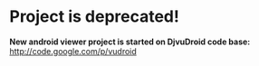 # Project is deprecated! #
**New android viewer project is started on DjvuDroid code base:** http://code.google.com/p/vudroid